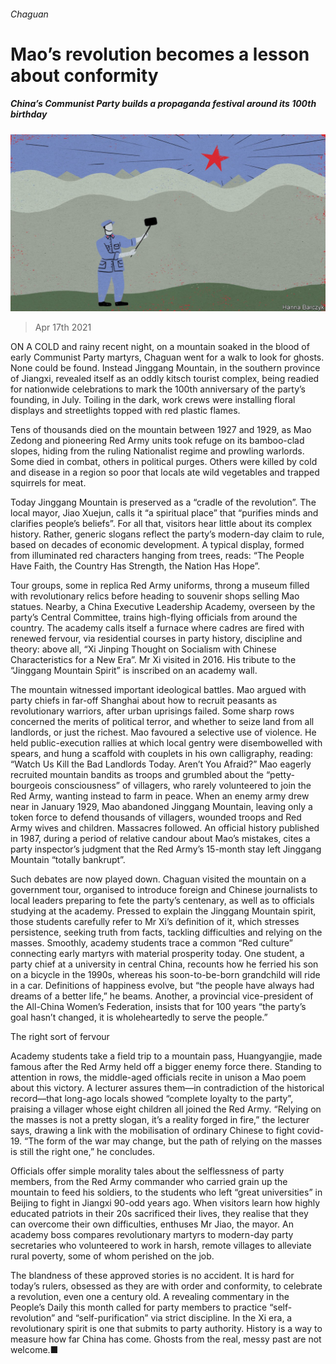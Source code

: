 ###### Chaguan

# Mao’s revolution becomes a lesson about conformity 

##### China’s Communist Party builds a propaganda festival around its 100th birthday 

![image](images/20210417_CND000_0.jpg) 

> Apr 17th 2021 

ON A COLD and rainy recent night, on a mountain soaked in the blood of early Communist Party martyrs, Chaguan went for a walk to look for ghosts. None could be found. Instead Jinggang Mountain, in the southern province of Jiangxi, revealed itself as an oddly kitsch tourist complex, being readied for nationwide celebrations to mark the 100th anniversary of the party’s founding, in July. Toiling in the dark, work crews were installing floral displays and streetlights topped with red plastic flames.

Tens of thousands died on the mountain between 1927 and 1929, as Mao Zedong and pioneering Red Army units took refuge on its bamboo-clad slopes, hiding from the ruling Nationalist regime and prowling warlords. Some died in combat, others in political purges. Others were killed by cold and disease in a region so poor that locals ate wild vegetables and trapped squirrels for meat.


Today Jinggang Mountain is preserved as a “cradle of the revolution”. The local mayor, Jiao Xuejun, calls it “a spiritual place” that “purifies minds and clarifies people’s beliefs”. For all that, visitors hear little about its complex history. Rather, generic slogans reflect the party’s modern-day claim to rule, based on decades of economic development. A typical display, formed from illuminated red characters hanging from trees, reads: “The People Have Faith, the Country Has Strength, the Nation Has Hope”.

Tour groups, some in replica Red Army uniforms, throng a museum filled with revolutionary relics before heading to souvenir shops selling Mao statues. Nearby, a China Executive Leadership Academy, overseen by the party’s Central Committee, trains high-flying officials from around the country. The academy calls itself a furnace where cadres are fired with renewed fervour, via residential courses in party history, discipline and theory: above all, “Xi Jinping Thought on Socialism with Chinese Characteristics for a New Era”. Mr Xi visited in 2016. His tribute to the “Jinggang Mountain Spirit” is inscribed on an academy wall.

The mountain witnessed important ideological battles. Mao argued with party chiefs in far-off Shanghai about how to recruit peasants as revolutionary warriors, after urban uprisings failed. Some sharp rows concerned the merits of political terror, and whether to seize land from all landlords, or just the richest. Mao favoured a selective use of violence. He held public-execution rallies at which local gentry were disembowelled with spears, and hung a scaffold with couplets in his own calligraphy, reading: “Watch Us Kill the Bad Landlords Today. Aren’t You Afraid?” Mao eagerly recruited mountain bandits as troops and grumbled about the “petty-bourgeois consciousness” of villagers, who rarely volunteered to join the Red Army, wanting instead to farm in peace. When an enemy army drew near in January 1929, Mao abandoned Jinggang Mountain, leaving only a token force to defend thousands of villagers, wounded troops and Red Army wives and children. Massacres followed. An official history published in 1987, during a period of relative candour about Mao’s mistakes, cites a party inspector’s judgment that the Red Army’s 15-month stay left Jinggang Mountain “totally bankrupt”.

Such debates are now played down. Chaguan visited the mountain on a government tour, organised to introduce foreign and Chinese journalists to local leaders preparing to fete the party’s centenary, as well as to officials studying at the academy. Pressed to explain the Jinggang Mountain spirit, those students carefully refer to Mr Xi’s definition of it, which stresses persistence, seeking truth from facts, tackling difficulties and relying on the masses. Smoothly, academy students trace a common “Red culture” connecting early martyrs with material prosperity today. One student, a party chief at a university in central China, recounts how he ferried his son on a bicycle in the 1990s, whereas his soon-to-be-born grandchild will ride in a car. Definitions of happiness evolve, but “the people have always had dreams of a better life,” he beams. Another, a provincial vice-president of the All-China Women’s Federation, insists that for 100 years “the party’s goal hasn’t changed, it is wholeheartedly to serve the people.”

The right sort of fervour

Academy students take a field trip to a mountain pass, Huangyangjie, made famous after the Red Army held off a bigger enemy force there. Standing to attention in rows, the middle-aged officials recite in unison a Mao poem about this victory. A lecturer assures them—in contradiction of the historical record—that long-ago locals showed “complete loyalty to the party”, praising a villager whose eight children all joined the Red Army. “Relying on the masses is not a pretty slogan, it’s a reality forged in fire,” the lecturer says, drawing a link with the mobilisation of ordinary Chinese to fight covid-19. “The form of the war may change, but the path of relying on the masses is still the right one,” he concludes.

Officials offer simple morality tales about the selflessness of party members, from the Red Army commander who carried grain up the mountain to feed his soldiers, to the students who left “great universities” in Beijing to fight in Jiangxi 90-odd years ago. When visitors learn how highly educated patriots in their 20s sacrificed their lives, they realise that they can overcome their own difficulties, enthuses Mr Jiao, the mayor. An academy boss compares revolutionary martyrs to modern-day party secretaries who volunteered to work in harsh, remote villages to alleviate rural poverty, some of whom perished on the job.

The blandness of these approved stories is no accident. It is hard for today’s rulers, obsessed as they are with order and conformity, to celebrate a revolution, even one a century old. A revealing commentary in the People’s Daily this month called for party members to practice “self-revolution” and “self-purification” via strict discipline. In the Xi era, a revolutionary spirit is one that submits to party authority. History is a way to measure how far China has come. Ghosts from the real, messy past are not welcome.■

